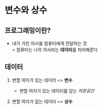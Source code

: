 # 변수와 상수

## 프로그래밍이란?

- 내가 가진 의사를 컴퓨터에게 전달하는 것  
  = 컴퓨터는 나의 의사라는 **데이터**를 처리해준다

## 데이터

1. 변할 여지가 있는 데이터 => **변수**

   - 변할 여지가 있는 데이터를 담는 _저장공간_

2. 변할 여지가 없는 데이터 => **상수**
